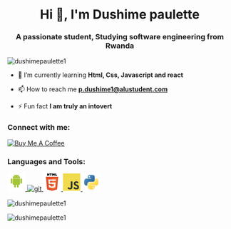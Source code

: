 
<h1 align="center">Hi 👋, I'm Dushime paulette</h1>
<h3 align="center">A passionate student, Studying software engineering from Rwanda</h3>

<p align="left"> <img src="https://komarev.com/ghpvc/?username=dushimepaulette1&label=Profile%20views&color=0e75b6&style=flat" alt="dushimepaulette1" /> </p>

- 🌱 I’m currently learning **Html, Css, Javascript and react**

- 📫 How to reach me **p.dushime1@alustudent.com**

- ⚡ Fun fact **I am truly an intovert**

<h3 align="left">Connect with me:</h3>
<p align="left">
</p>
<a href="https://www.buymeacoffee.com/Paulette123" target="_blank"><img src="https://cdn.buymeacoffee.com/buttons/v2/default-violet.png" alt="Buy Me A Coffee" style="height: 60px !important;width: 217px !important;" ></a>
<h3 align="left">Languages and Tools:</h3>
<p align="left"> <a href="https://developer.android.com" target="_blank" rel="noreferrer"> <img src="https://raw.githubusercontent.com/devicons/devicon/master/icons/android/android-original-wordmark.svg" alt="android" width="40" height="40"/> </a> <a href="https://git-scm.com/" target="_blank" rel="noreferrer"> <img src="https://www.vectorlogo.zone/logos/git-scm/git-scm-icon.svg" alt="git" width="40" height="40"/> </a> <a href="https://www.w3.org/html/" target="_blank" rel="noreferrer"> <img src="https://raw.githubusercontent.com/devicons/devicon/master/icons/html5/html5-original-wordmark.svg" alt="html5" width="40" height="40"/> </a> <a href="https://developer.mozilla.org/en-US/docs/Web/JavaScript" target="_blank" rel="noreferrer"> <img src="https://raw.githubusercontent.com/devicons/devicon/master/icons/javascript/javascript-original.svg" alt="javascript" width="40" height="40"/> </a> <a href="https://www.python.org" target="_blank" rel="noreferrer"> <img src="https://raw.githubusercontent.com/devicons/devicon/master/icons/python/python-original.svg" alt="python" width="40" height="40"/> </a> </p>

<p><img align="center" src="https://github-readme-stats.vercel.app/api/top-langs?username=dushimepaulette1&show_icons=true&locale=en&layout=compact" alt="dushimepaulette1" /></p>

<p><img align="center" src="https://github-readme-streak-stats.herokuapp.com/?user=dushimepaulette1&" alt="dushimepaulette1" /></p>

<!--
**paulette920/paulette920** is a ✨ _special_ ✨ repository because its `README.md` (this file) appears on your GitHub profile.

Here are some ideas to get you started:

- 🔭 I’m currently working on ...
- 🌱 I’m currently learning ...
- 👯 I’m looking to collaborate on ...
- 🤔 I’m looking for help with ...
- 💬 Ask me about ...
- 📫 How to reach me: ...
- 😄 Pronouns: ...
- ⚡ Fun fact: ...
-->
